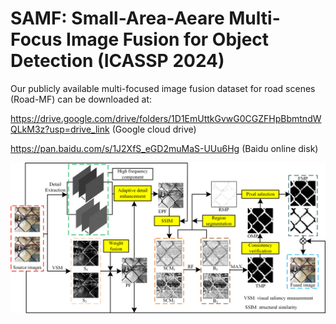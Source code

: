 # SAMF: Small-Area-Aeare Multi-Focus Image Fusion for Object Detection (ICASSP 2024)

Our publicly available multi-focused image fusion dataset for road scenes (Road-MF) can be downloaded at:

https://drive.google.com/drive/folders/1D1EmUttkGvwG0CGZFHpBbmtndWQLkM3z?usp=drive_link (Google cloud drive)

https://pan.baidu.com/s/1J2XfS_eGD2muMaS-UUu6Hg (Baidu online disk)

![image](https://github.com/ixilai/SAMF/blob/main/Flowchart.png)
